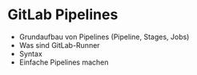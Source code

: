 # GitLab Pipelines

- Grundaufbau von Pipelines (Pipeline, Stages, Jobs)
- Was sind GitLab-Runner
- Syntax
- Einfache Pipelines machen
